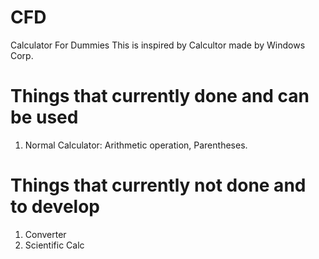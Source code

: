# CFD
Calculator For Dummies
This is inspired by Calcultor made by Windows Corp.

# Things that currently done and can be used
1. Normal Calculator: Arithmetic operation, Parentheses.

# Things that currently not done and to develop
1. Converter
2. Scientific Calc

